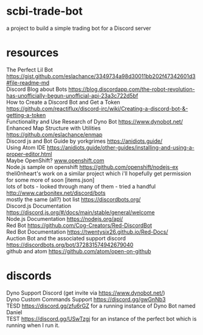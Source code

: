 # scbi-trade-bot  
a project to build a simple trading bot for a Discord server  
  
# resources  
The Perfect Lil Bot https://gist.github.com/eslachance/3349734a98d30011bb202f47342601d3#file-readme-md  
Discord Blog about Bots https://blog.discordapp.com/the-robot-revolution-has-unofficially-begun-unofficial-api-23a3c722d5bf  
How to Create a Discord Bot and Get a Token https://github.com/reactiflux/discord-irc/wiki/Creating-a-discord-bot-&-getting-a-token  
Functionality and Use Research of Dyno Bot https://www.dynobot.net/  
Enhanced Map Structure with Utilities https://github.com/eslachance/enmap  
Discord js and Bot Guide by yorkgrimes https://anidiots.guide/  
Using Atom IDE https://anidiots.guide/other-guides/installing-and-using-a-proper-editor.html  
Maybe OpenShift? www.openshift.com  
Node.js sample on openshift https://github.com/openshift/nodejs-ex
theli0nheart's work on a similar project which i'll hopefully get permission for some more of soon [items.json]  
lots of bots - looked through many of them - tried a handful http://www.carbonitex.net/discord/bots  
mostly the same (all?) bot list https://discordbots.org/  
Discord.js Documentation https://discord.js.org/#/docs/main/stable/general/welcome  
Node.js Documentation https://nodejs.org/api/  
Red Bot https://github.com/Cog-Creators/Red-DiscordBot  
Red Bot Documentation https://twentysix26.github.io/Red-Docs/  
Auction Bot and the associated support discord https://discordbots.org/bot/372831574942679040  
github and atom https://github.com/atom/open-on-github  
  
# discords    
Dyno Support Discord (get invite via https://www.dynobot.net/)  
Dyno Custom Commands Support https://discord.gg/gwGnNb3  
TESD https://discord.gg/zfu6rGZ for a running instance of Dyno Bot named Daniel  
TEST https://discord.gg/USwTzgj for an instance of the perfect bot which is running when I run it.  
